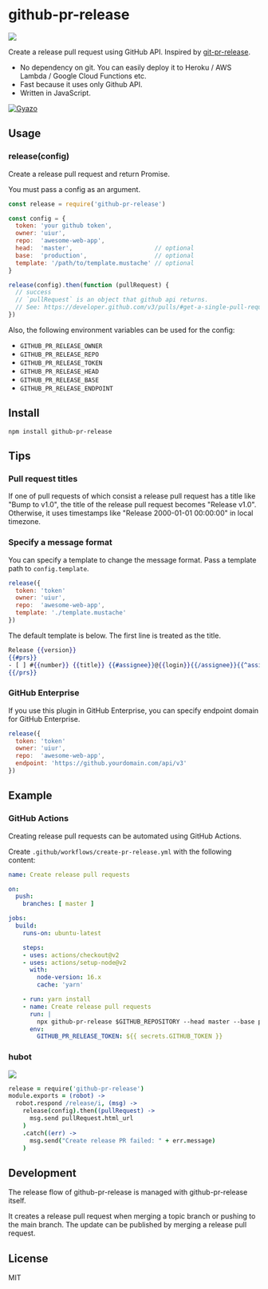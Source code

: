 # github-pr-release
[![](https://img.shields.io/npm/v/github-pr-release.svg)](https://www.npmjs.com/package/github-pr-release)

Create a release pull request using GitHub API. Inspired by [git-pr-release]( https://github.com/motemen/git-pr-release).

* No dependency on git. You can easily deploy it to Heroku / AWS Lambda / Google Cloud Functions etc.
* Fast because it uses only Github API.
* Written in JavaScript.

[![Gyazo](http://i.gyazo.com/7484a59ade4e96ce9a015f1aa817cab8.png)](http://gyazo.com/7484a59ade4e96ce9a015f1aa817cab8)

## Usage
### release(config)
Create a release pull request and return Promise.

You must pass a config as an argument.

``` javascript
const release = require('github-pr-release')

const config = {
  token: 'your github token',
  owner: 'uiur',
  repo:  'awesome-web-app',
  head:  'master',                       // optional
  base:  'production',                   // optional
  template: '/path/to/template.mustache' // optional
}

release(config).then(function (pullRequest) {
  // success
  // `pullRequest` is an object that github api returns.
  // See: https://developer.github.com/v3/pulls/#get-a-single-pull-request
})
```

Also, the following environment variables can be used for the config:

- `GITHUB_PR_RELEASE_OWNER`
- `GITHUB_PR_RELEASE_REPO`
- `GITHUB_PR_RELEASE_TOKEN`
- `GITHUB_PR_RELEASE_HEAD`
- `GITHUB_PR_RELEASE_BASE`
- `GITHUB_PR_RELEASE_ENDPOINT`


## Install
```
npm install github-pr-release
```

## Tips
### Pull request titles

If one of pull requests of which consist a release pull request has a title like "Bump to v1.0", the title of the release pull request becomes "Release v1.0". Otherwise, it uses timestamps like "Release 2000-01-01 00:00:00" in local timezone.

### Specify a message format
You can specify a template to change the message format. Pass a template path to `config.template`.

```javascript
release({
  token: 'token'
  owner: 'uiur',
  repo:  'awesome-web-app',
  template: './template.mustache'
})
```

The default template is below. The first line is treated as the title.

```mustache
Release {{version}}
{{#prs}}
- [ ] #{{number}} {{title}} {{#assignee}}@{{login}}{{/assignee}}{{^assignee}}{{#user}}@{{login}}{{/user}}{{/assignee}}
{{/prs}}
```

### GitHub Enterprise
If you use this plugin in GitHub Enterprise, you can specify endpoint domain for GitHub Enterprise.

```javascript
release({
  token: 'token'
  owner: 'uiur',
  repo:  'awesome-web-app',
  endpoint: 'https://github.yourdomain.com/api/v3'
})
```

## Example
### GitHub Actions

Creating release pull requests can be automated using GitHub Actions.

Create `.github/workflows/create-pr-release.yml` with the following content:

```yml
name: Create release pull requests

on:
  push:
    branches: [ master ]

jobs:
  build:
    runs-on: ubuntu-latest

    steps:
    - uses: actions/checkout@v2
    - uses: actions/setup-node@v2
      with:
        node-version: 16.x
        cache: 'yarn'

    - run: yarn install
    - name: Create release pull requests
      run: |
        npx github-pr-release $GITHUB_REPOSITORY --head master --base production
      env:
        GITHUB_PR_RELEASE_TOKEN: ${{ secrets.GITHUB_TOKEN }}
```

### hubot
![](http://i.gyazo.com/018755d09bbc857aeafdf48372912d79.png)

``` coffee
release = require('github-pr-release')
module.exports = (robot) ->
  robot.respond /release/i, (msg) ->
    release(config).then((pullRequest) ->
      msg.send pullRequest.html_url
    )
    .catch((err) ->
      msg.send("Create release PR failed: " + err.message)
    )
```

## Development
The release flow of github-pr-release is managed with github-pr-release itself.

It creates a release pull request when merging a topic branch or pushing to the main branch.
The update can be published by merging a release pull request.

## License
MIT
